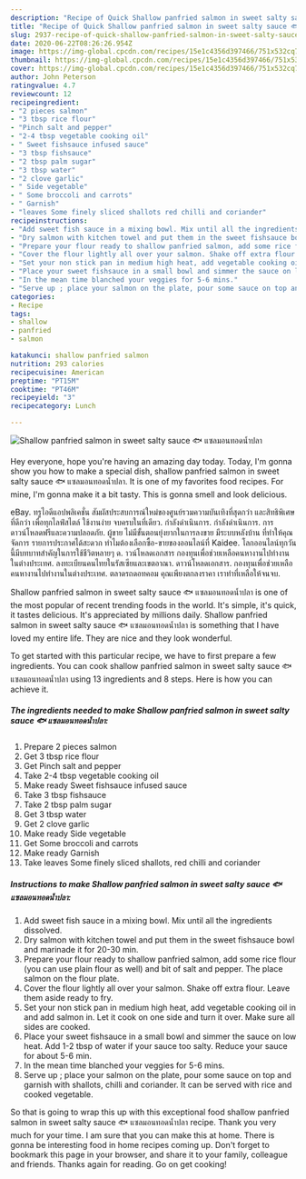 ```yaml
---
description: "Recipe of Quick Shallow panfried salmon in sweet salty sauce 🐟 แซลมอนทอดน้ำปลา"
title: "Recipe of Quick Shallow panfried salmon in sweet salty sauce 🐟 แซลมอนทอดน้ำปลา"
slug: 2937-recipe-of-quick-shallow-panfried-salmon-in-sweet-salty-sauce
date: 2020-06-22T08:26:26.954Z
image: https://img-global.cpcdn.com/recipes/15e1c4356d397466/751x532cq70/shallow-panfried-salmon-in-sweet-salty-sauce-🐟-แซลมอนทอดน้ำปลา-recipe-main-photo.jpg
thumbnail: https://img-global.cpcdn.com/recipes/15e1c4356d397466/751x532cq70/shallow-panfried-salmon-in-sweet-salty-sauce-🐟-แซลมอนทอดน้ำปลา-recipe-main-photo.jpg
cover: https://img-global.cpcdn.com/recipes/15e1c4356d397466/751x532cq70/shallow-panfried-salmon-in-sweet-salty-sauce-🐟-แซลมอนทอดน้ำปลา-recipe-main-photo.jpg
author: John Peterson
ratingvalue: 4.7
reviewcount: 12
recipeingredient:
- "2 pieces salmon"
- "3 tbsp rice flour"
- "Pinch salt and pepper"
- "2-4 tbsp vegetable cooking oil"
- " Sweet fishsauce infused sauce"
- "3 tbsp fishsauce"
- "2 tbsp palm sugar"
- "3 tbsp water"
- "2 clove garlic"
- " Side vegetable"
- " Some broccoli and carrots"
- " Garnish"
- "leaves Some finely sliced shallots red chilli and coriander"
recipeinstructions:
- "Add sweet fish sauce in a mixing bowl. Mix until all the ingredients dissolved."
- "Dry salmon with kitchen towel and put them in the sweet fishsauce bowl and marinade it for 20-30 min."
- "Prepare your flour ready to shallow panfried salmon, add some rice flour (you can use plain flour as well) and bit of salt and pepper. The place salmon on the flour plate."
- "Cover the flour lightly all over your salmon. Shake off extra flour. Leave them aside ready to fry."
- "Set your non stick pan in medium high heat, add vegetable cooking oil in and add salmon in. Let it cook on one side and turn it over. Make sure all sides are cooked."
- "Place your sweet fishsauce in a small bowl and simmer the sauce on low heat. Add 1-2 tbsp of water if your sauce too salty. Reduce your sauce for about 5-6 min."
- "In the mean time blanched your veggies for 5-6 mins."
- "Serve up ; place your salmon on the plate, pour some sauce on top and garnish with shallots, chilli and coriander. It can be served with rice and cooked vegetable."
categories:
- Recipe
tags:
- shallow
- panfried
- salmon

katakunci: shallow panfried salmon 
nutrition: 293 calories
recipecuisine: American
preptime: "PT15M"
cooktime: "PT46M"
recipeyield: "3"
recipecategory: Lunch

---
```



![Shallow panfried salmon in sweet salty sauce 🐟 แซลมอนทอดน้ำปลา](https://img-global.cpcdn.com/recipes/15e1c4356d397466/751x532cq70/shallow-panfried-salmon-in-sweet-salty-sauce-🐟-แซลมอนทอดน้ำปลา-recipe-main-photo.jpg)

Hey everyone, hope you're having an amazing day today. Today, I'm gonna show you how to make a special dish, shallow panfried salmon in sweet salty sauce 🐟 แซลมอนทอดน้ำปลา. It is one of my favorites food recipes. For mine, I'm gonna make it a bit tasty. This is gonna smell and look delicious.

eBay. ทรูไอดีแอปพลิเคชั่น สัมผัสประสบการณ์ใหม่ของศูนย์รวมความบันเทิงที่สุดกว่า และสิทธิพิเศษที่ดีกว่า เพื่อทุกไลฟ์สไตล์ ใช้งานง่าย จบครบในที่เดียว. กำลังดำเนินการ. กำลังดำเนินการ. การดาวน์โหลดฟรีและความปลอดภัย. ผู้ขาย ไม่มีขั้นตอนยุ่งยากในการลงขาย มีระบบหลังบ้าน ที่ทำให้คุณจัดการ รายการประกาศได้สะดวก ทำไมต้องเลือกซื้อ-ขายของออนไลน์ที่ Kaidee. โลกออนไลน์ทุกวันนี้มีบทบาทสำคัญในการใช้ชีวิตหลายๆ ด. าวน์โหลดเอกสาร กองทุนเพื่อช่วยเหลือคนหางานไปทำงานในต่างประเทศ. ลงทะเบียนคนไทยในรัสเซียและเขตอาณา. ดาวน์โหลดเอกสาร. กองทุนเพื่อช่วยเหลือคนหางานไปทำงานในต่างประเทศ. ตลาดรถดอทคอม คุณเพียงตกลงราคา เราทำที่เหลือให้จนจบ.

Shallow panfried salmon in sweet salty sauce 🐟 แซลมอนทอดน้ำปลา is one of the most popular of recent trending foods in the world. It's simple, it's quick, it tastes delicious. It's appreciated by millions daily. Shallow panfried salmon in sweet salty sauce 🐟 แซลมอนทอดน้ำปลา is something that I have loved my entire life. They are nice and they look wonderful.


To get started with this particular recipe, we have to first prepare a few ingredients. You can cook shallow panfried salmon in sweet salty sauce 🐟 แซลมอนทอดน้ำปลา using 13 ingredients and 8 steps. Here is how you can achieve it.

<!--inarticleads1-->

##### The ingredients needed to make Shallow panfried salmon in sweet salty sauce 🐟 แซลมอนทอดน้ำปลา:

1. Prepare 2 pieces salmon
1. Get 3 tbsp rice flour
1. Get Pinch salt and pepper
1. Take 2-4 tbsp vegetable cooking oil
1. Make ready  Sweet fishsauce infused sauce
1. Take 3 tbsp fishsauce
1. Take 2 tbsp palm sugar
1. Get 3 tbsp water
1. Get 2 clove garlic
1. Make ready  Side vegetable
1. Get  Some broccoli and carrots
1. Make ready  Garnish
1. Take leaves Some finely sliced shallots, red chilli and coriander




<!--inarticleads2-->

##### Instructions to make Shallow panfried salmon in sweet salty sauce 🐟 แซลมอนทอดน้ำปลา:

1. Add sweet fish sauce in a mixing bowl. Mix until all the ingredients dissolved.
1. Dry salmon with kitchen towel and put them in the sweet fishsauce bowl and marinade it for 20-30 min.
1. Prepare your flour ready to shallow panfried salmon, add some rice flour (you can use plain flour as well) and bit of salt and pepper. The place salmon on the flour plate.
1. Cover the flour lightly all over your salmon. Shake off extra flour. Leave them aside ready to fry.
1. Set your non stick pan in medium high heat, add vegetable cooking oil in and add salmon in. Let it cook on one side and turn it over. Make sure all sides are cooked.
1. Place your sweet fishsauce in a small bowl and simmer the sauce on low heat. Add 1-2 tbsp of water if your sauce too salty. Reduce your sauce for about 5-6 min.
1. In the mean time blanched your veggies for 5-6 mins.
1. Serve up ; place your salmon on the plate, pour some sauce on top and garnish with shallots, chilli and coriander. It can be served with rice and cooked vegetable.




So that is going to wrap this up with this exceptional food shallow panfried salmon in sweet salty sauce 🐟 แซลมอนทอดน้ำปลา recipe. Thank you very much for your time. I am sure that you can make this at home. There is gonna be interesting food in home recipes coming up. Don't forget to bookmark this page in your browser, and share it to your family, colleague and friends. Thanks again for reading. Go on get cooking!

